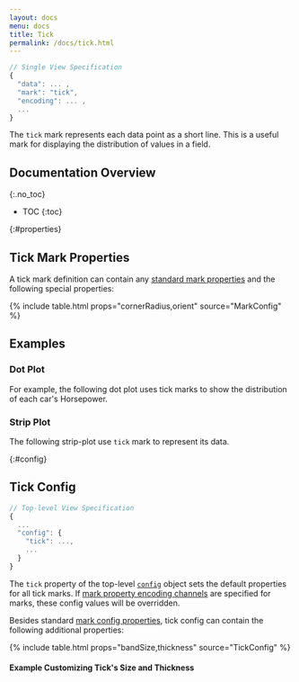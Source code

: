 ```yaml
---
layout: docs
menu: docs
title: Tick
permalink: /docs/tick.html
---
```


```js
// Single View Specification
{
  "data": ... ,
  "mark": "tick",
  "encoding": ... ,
  ...
}
```

The `tick` mark represents each data point as a short line. This is a useful mark for displaying the distribution of values in a field.

## Documentation Overview

{:.no_toc}

<!-- prettier-ignore -->
- TOC
{:toc}

{:#properties}

## Tick Mark Properties

A tick mark definition can contain any [standard mark properties](mark.html#mark-def) and the following special properties:

{% include table.html props="cornerRadius,orient" source="MarkConfig" %}

## Examples

### Dot Plot

For example, the following dot plot uses tick marks to show the distribution of each car's Horsepower.

<span class="vl-example" data-name="tick_dot"></span>

### Strip Plot

<!-- TODO: better explain this -->

The following strip-plot use `tick` mark to represent its data.

<span class="vl-example" data-name="tick_strip"></span>

<!--__TODO__ Colored Tick with adjusted size and thickness-->

{:#config}

## Tick Config

```js
// Top-level View Specification
{
  ...
  "config": {
    "tick": ...,
    ...
  }
}
```

The `tick` property of the top-level [`config`](config.html) object sets the default properties for all tick marks. If [mark property encoding channels](encoding.html#mark-prop) are specified for marks, these config values will be overridden.

Besides standard [mark config properties](mark.html#config), tick config can contain the following additional properties:

{% include table.html props="bandSize,thickness" source="TickConfig" %}

#### Example Customizing Tick's Size and Thickness

<span class="vl-example" data-name="tick_dot_thickness"></span>
